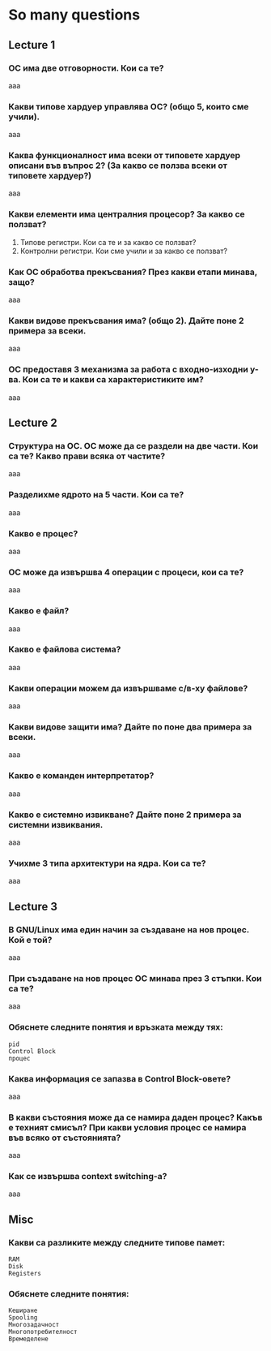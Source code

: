 # So many questions


## Lecture 1


### ОС има две отговорности. Кои са те?
aaa

### Какви типове хардуер управлява ОС? (общо 5, които сме учили).
aaa

### Каква функционалност има всеки от типовете хардуер описани във въпрос 2? (За какво се ползва всеки от типовете хардуер?)
aaa

### Какви елементи има централния процесор? За какво се ползват?

1) Типове регистри. Кои са те и за какво се ползват?
1) Контролни регистри. Кои сме учили и за какво се ползват?

### Как ОС обработва прекъсвания? През какви етапи минава, защо?
aaa

### Какви видове прекъсвания има? (общо 2). Дайте поне 2 примера за всеки.
aaa

### ОС предоставя 3 механизма за работа с входно-изходни у-ва. Кои са те и какви са характеристиките им?
aaa


## Lecture 2


### Структура на ОС. ОС може да се раздели на две части. Кои са те? Какво прави всяка от частите?
aaa

### Разделихме ядрото на 5 части. Кои са те?
aaa

### Какво е процес?
aaa

### ОС може да извършва 4 операции с процеси, кои са те?
aaa

### Какво е файл?
aaa

### Какво е файлова система?
aaa

### Какви операции можем да извършваме с/в-ху файлове?
aaa

### Какви видове защити има? Дайте по поне два примера за всеки.
aaa

### Какво е команден интерпретатор?
aaa

### Кaкво е системно извикване? Дайте поне 2 примера за системни извиквания.
aaa

### Учихме 3 типа архитектури на ядра. Кои са те?
aaa

## Lecture 3


### В GNU/Linux има един начин за създаване на нов процес. Кой е той?
aaa

### При създаване на нов процес ОС минава през 3 стъпки. Кои са те?
aaa

### Обяснете следните понятия и връзката между тях:

	pid
	Control Block
	процес

### Каква информация се запазва в Control Block-овете?
aaa

### В какви състояния може да се намира даден процес? Какъв е техният смисъл? При какви условия процес се намира във всяко от състоянията?
aaa

### Как се извършва context switching-а?
aaa

## Misc


### Какви са разликите между следните типове памет:
	RAM
	Disk
	Registers
### Обяснете следните понятия:
	Кеширане
	Spooling
	Многозадачност
	Многопотребителност
	Времеделене
